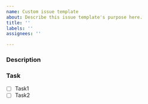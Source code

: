 ```yaml
---
name: Custom issue template
about: Describe this issue template's purpose here.
title: ''
labels: ''
assignees: ''

---
```


### Description


### Task
- [ ] Task1
- [ ] Task2
